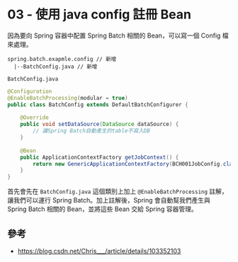 # 03 - 使用 java config 註冊 Bean

因為要向 Spring 容器中配置 Spring Batch 相關的 Bean，可以寫一個 Config 檔來處理。

```
spring.batch.exapmle.config // 新增
  |--BatchConfig.java // 新增
```

`BatchConfig.java`
```java
@Configuration
@EnableBatchProcessing(modular = true)
public class BatchConfig extends DefaultBatchConfigurer {
    
    @Override
    public void setDataSource(DataSource dataSource) {
        // 讓Spring Batch自動產生的table不寫入DB
    }
       
    @Bean
    public ApplicationContextFactory getJobContext() {
        return new GenericApplicationContextFactory(BCH001JobConfig.class);
    }
}
```
首先會先在 `BatchConfig.java` 這個類別上加上 `@EnableBatchProcessing` 註解，讓我們可以運行 Spring Batch。加上註解後，Spring 會自動幫我們產生與 Spring Batch 相關的 Bean，並將這些 Bean 交給 Spring 容器管理。

## 參考
* https://blog.csdn.net/Chris___/article/details/103352103
